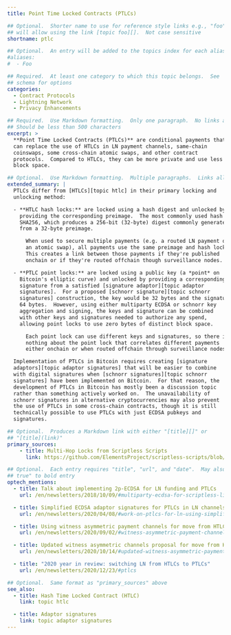 ```yaml
---
title: Point Time Locked Contracts (PTLCs)

## Optional.  Shorter name to use for reference style links e.g., "foo"
## will allow using the link [topic foo][].  Not case sensitive
shortname: ptlc

## Optional.  An entry will be added to the topics index for each alias
#aliases:
#  - Foo

## Required.  At least one category to which this topic belongs.  See
## schema for options
categories:
  - Contract Protocols
  - Lightning Network
  - Privacy Enhancements

## Required.  Use Markdown formatting.  Only one paragraph.  No links allowed.
## Should be less than 500 characters
excerpt: >
  **Point Time Locked Contracts (PTLCs)** are conditional payments that
  can replace the use of HTLCs in LN payment channels, same-chain
  coinswaps, some cross-chain atomic swaps, and other contract
  protocols.  Compared to HTLCs, they can be more private and use less
  block space.

## Optional.  Use Markdown formatting.  Multiple paragraphs.  Links allowed.
extended_summary: |
  PTLCs differ from [HTLCs][topic htlc] in their primary locking and
  unlocking method:

  - **HTLC hash locks:** are locked using a hash digest and unlocked by
    providing the corresponding preimage.  The most commonly used hash function is
    SHA256, which produces a 256-bit (32-byte) digest commonly generated
    from a 32-byte preimage.

      When used to secure multiple payments (e.g. a routed LN payment or
      an atomic swap), all payments use the same preimage and hash lock.
      This creates a link between those payments if they're published
      onchain or if they're routed offchain though surveillance nodes.

  - **PTLC point locks:** are locked using a public key (a *point* on
    Bitcoin's elliptic curve) and unlocked by providing a corresponding
    signature from a satisfied [signature adaptor][topic adaptor
    signatures].  For a proposed [schnorr signature][topic schnorr
    signatures] construction, the key would be 32 bytes and the signature
    64 bytes.  However, using either multiparty ECDSA or schnorr key
    aggregation and signing, the keys and signature can be combined
    with other keys and signatures needed to authorize any spend,
    allowing point locks to use zero bytes of distinct block space.

      Each point lock can use different keys and signatures, so there is
      nothing about the point lock that correlates different payments
      either onchain or when routed offchain through surveillance nodes.

  Implementation of PTLCs in Bitcoin requires creating [signature
  adaptors][topic adaptor signatures] that will be easier to combine
  with digital signatures when [schnorr signatures][topic schnorr
  signatures] have been implemented on Bitcoin.  For that reason, the
  development of PTLCs in Bitcoin has mostly been a discussion topic
  rather than something actively worked on.  The unavailability of
  schnorr signatures in alternative cryptocurrencies may also prevent
  the use of PTLCs in some cross-chain contracts, though it is still
  technically possible to use PTLCs with just ECDSA pubkeys and
  signatures.

## Optional.  Produces a Markdown link with either "[title][]" or
## "[title](link)"
primary_sources:
    - title: Multi-Hop Locks from Scriptless Scripts
      link: https://github.com/ElementsProject/scriptless-scripts/blob/master/md/multi-hop-locks.md

## Optional.  Each entry requires "title", "url", and "date".  May also use "feature:
## true" to bold entry
optech_mentions:
  - title: Talk about implementing 2p-ECDSA for LN funding and PTLCs
    url: /en/newsletters/2018/10/09/#multiparty-ecdsa-for-scriptless-lightning-network-payment-channels

  - title: Simplified ECDSA adaptor signatures for PTLCs in LN channels
    url: /en/newsletters/2020/04/08/#work-on-ptlcs-for-ln-using-simplified-ecdsa-adaptor-signatures

  - title: Using witness asymmetric payment channels for move from HTLCs to PTLCs
    url: /en/newsletters/2020/09/02/#witness-asymmetric-payment-channels

  - title: Updated witness asymmetric channels proposal for move from HTLCs to PTLCs
    url: /en/newsletters/2020/10/14/#updated-witness-asymmetric-payment-channel-proposal

  - title: "2020 year in review: switching LN from HTLCs to PTLCs"
    url: /en/newsletters/2020/12/23/#ptlcs

## Optional.  Same format as "primary_sources" above
see_also:
  - title: Hash Time Locked Contract (HTLC)
    link: topic htlc

  - title: Adaptor signatures
    link: topic adaptor signatures
---
```

